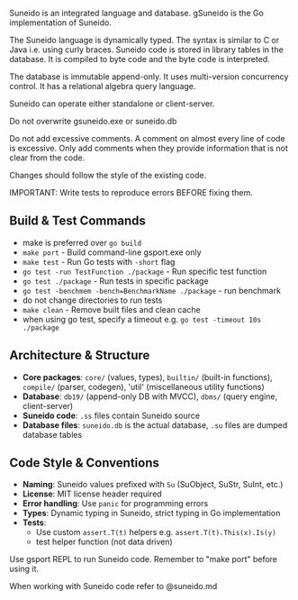 Suneido is an integrated language and database.
gSuneido is the Go implementation of Suneido.

The Suneido language is dynamically typed.
The syntax is similar to C or Java i.e. using curly braces.
Suneido code is stored in library tables in the database.
It is compiled to byte code and the byte code is interpreted.

The database is immutable append-only.
It uses multi-version concurrency control.
It has a relational algebra query language.

Suneido can operate either standalone or client-server.

Do not overwrite gsuneido.exe or suneido.db

Do not add excessive comments.
A comment on almost every line of code is excessive.
Only add comments when they provide information that is not clear from the code.

Changes should follow the style of the existing code.

IMPORTANT: Write tests to reproduce errors BEFORE fixing them.

## Build & Test Commands
- make is preferred over `go build`
- `make port` - Build command-line gsport.exe only
- `make test` - Run Go tests with `-short` flag
- `go test -run TestFunction ./package` - Run specific test function
- `go test ./package` - Run tests in specific package
- `go test -benchmem -bench=BenchmarkName ./package` - run benchmark
- do not change directories to run tests
- `make clean` - Remove built files and clean cache
- when using go test, specify a timeout e.g. `go test -timeout 10s ./package`

## Architecture & Structure
- **Core packages**: `core/` (values, types), `builtin/` (built-in functions), `compile/` (parser, codegen), 'util' (miscellaneous utility functions)
- **Database**: `db19/` (append-only DB with MVCC), `dbms/` (query engine, client-server)
- **Suneido code**: `.ss` files contain Suneido source
- **Database files**: `suneido.db` is the actual database, `.su` files are dumped database tables

## Code Style & Conventions
- **Naming**: Suneido values prefixed with `Su` (SuObject, SuStr, SuInt, etc.)
- **License**: MIT license header required
- **Error handling**: Use `panic` for programming errors
- **Types**: Dynamic typing in Suneido, strict typing in Go implementation
- **Tests**: 
  - Use custom `assert.T(t)` helpers e.g. `assert.T(t).This(x).Is(y)`
  - test helper function (not data driven)

Use gsport REPL to run Suneido code.
Remember to "make port" before using it.

When working with Suneido code refer to @suneido.md